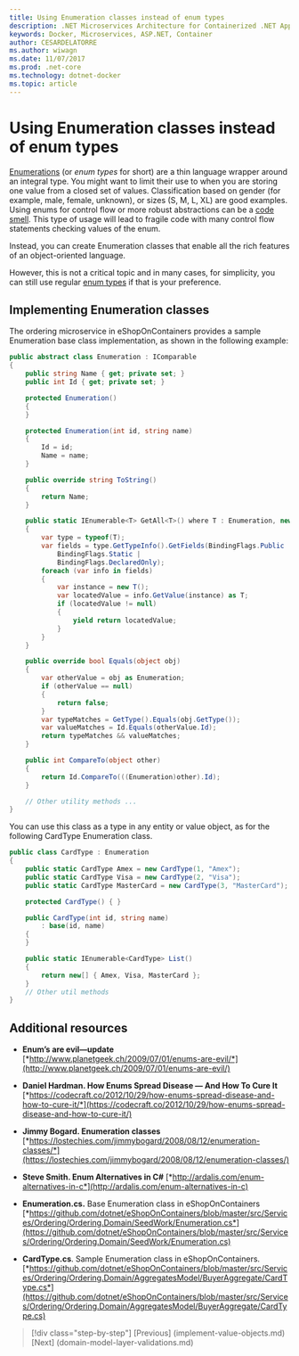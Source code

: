 ```yaml
---
title: Using Enumeration classes instead of enum types
description: .NET Microservices Architecture for Containerized .NET Applications | Using Enumeration classes instead of enum types
keywords: Docker, Microservices, ASP.NET, Container
author: CESARDELATORRE
ms.author: wiwagn
ms.date: 11/07/2017
ms.prod: .net-core
ms.technology: dotnet-docker
ms.topic: article
---
```

# Using Enumeration classes instead of enum types

[Enumerations](https://docs.microsoft.com/dotnet/csharp/language-reference/keywords/enum) (or *enum types* for short) are a thin language wrapper around an integral type. You might want to limit their use to when you are storing one value from a closed set of values. Classification based on gender (for example, male, female, unknown), or sizes (S, M, L, XL) are good examples. Using enums for control flow or more robust abstractions can be a [code smell](http://deviq.com/code-smells/). This type of usage will lead to fragile code with many control flow statements checking values of the enum.

Instead, you can create Enumeration classes that enable all the rich features of an object-oriented language. 

However, this is not a critical topic and in many cases, for simplicity, you can still use regular [enum types](https://docs.microsoft.com/dotnet/csharp/language-reference/keywords/enum) if that is your preference.

## Implementing Enumeration classes

The ordering microservice in eShopOnContainers provides a sample Enumeration base class implementation, as shown in the following example:

```csharp
public abstract class Enumeration : IComparable
{
    public string Name { get; private set; }
    public int Id { get; private set; }

    protected Enumeration()
    {
    }

    protected Enumeration(int id, string name)
    {
        Id = id;
        Name = name;
    }

    public override string ToString()
    {
        return Name;
    }

    public static IEnumerable<T> GetAll<T>() where T : Enumeration, new()
    {
        var type = typeof(T);
        var fields = type.GetTypeInfo().GetFields(BindingFlags.Public |
            BindingFlags.Static |
            BindingFlags.DeclaredOnly);
        foreach (var info in fields)
        {
            var instance = new T();
            var locatedValue = info.GetValue(instance) as T;
            if (locatedValue != null)
            {
                yield return locatedValue;
            }
        }
    }

    public override bool Equals(object obj)
    {
        var otherValue = obj as Enumeration;
        if (otherValue == null)
        {
            return false;
        }
        var typeMatches = GetType().Equals(obj.GetType());
        var valueMatches = Id.Equals(otherValue.Id);
        return typeMatches && valueMatches;
    }

    public int CompareTo(object other)
    {
        return Id.CompareTo(((Enumeration)other).Id);
    }

    // Other utility methods ...
}
```

You can use this class as a type in any entity or value object, as for the following CardType Enumeration class.

```csharp
public class CardType : Enumeration
{
    public static CardType Amex = new CardType(1, "Amex");
    public static CardType Visa = new CardType(2, "Visa");
    public static CardType MasterCard = new CardType(3, "MasterCard");

    protected CardType() { }

    public CardType(int id, string name)
        : base(id, name)
    {
    }

    public static IEnumerable<CardType> List()
    {
        return new[] { Amex, Visa, MasterCard };
    }
    // Other util methods
}
```

## Additional resources

-   **Enum’s are evil—update**
    [*http://www.planetgeek.ch/2009/07/01/enums-are-evil/*](http://www.planetgeek.ch/2009/07/01/enums-are-evil/)

-   **Daniel Hardman. How Enums Spread Disease — And How To Cure It**
    [*https://codecraft.co/2012/10/29/how-enums-spread-disease-and-how-to-cure-it/*](https://codecraft.co/2012/10/29/how-enums-spread-disease-and-how-to-cure-it/)

-   **Jimmy Bogard. Enumeration classes**
    [*https://lostechies.com/jimmybogard/2008/08/12/enumeration-classes/*](https://lostechies.com/jimmybogard/2008/08/12/enumeration-classes/)

-   **Steve Smith. Enum Alternatives in C#**
    [*http://ardalis.com/enum-alternatives-in-c*](http://ardalis.com/enum-alternatives-in-c)

-   **Enumeration.cs.** Base Enumeration class in eShopOnContainers
    [*https://github.com/dotnet/eShopOnContainers/blob/master/src/Services/Ordering/Ordering.Domain/SeedWork/Enumeration.cs*](https://github.com/dotnet/eShopOnContainers/blob/master/src/Services/Ordering/Ordering.Domain/SeedWork/Enumeration.cs)

-   **CardType.cs**. Sample Enumeration class in eShopOnContainers.
    [*https://github.com/dotnet/eShopOnContainers/blob/master/src/Services/Ordering/Ordering.Domain/AggregatesModel/BuyerAggregate/CardType.cs*](https://github.com/dotnet/eShopOnContainers/blob/master/src/Services/Ordering/Ordering.Domain/AggregatesModel/BuyerAggregate/CardType.cs)


>[!div class="step-by-step"]
[Previous] (implement-value-objects.md)
[Next] (domain-model-layer-validations.md)
